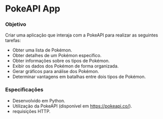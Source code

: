 # PokeAPI App

### Objetivo
Criar uma aplicação que interaja com a PokeAPI para realizar as seguintes tarefas:

- Obter uma lista de Pokémon.
- Obter detalhes de um Pokémon específico.
- Obter informações sobre os tipos de Pokémon.
- Exibir os dados dos Pokémon de forma organizada.
- Gerar gráficos para análise dos Pokémon.
- Determinar vantagens em batalhas entre dois tipos de Pokémon.

### Especificações
- Desenvolvido em Python.
- Utilização da PokeAPI (disponível em https://pokeapi.co/).
- requisições HTTP.
